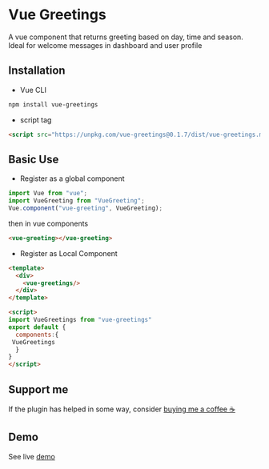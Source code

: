 # Vue Greetings

A vue component that returns greeting based on day, time and season. Ideal for welcome messages in dashboard and user profile 

## Installation
- Vue CLI
```bash
npm install vue-greetings
``` 
- script tag
```html
<script src="https://unpkg.com/vue-greetings@0.1.7/dist/vue-greetings.min.js"></script>
```
## Basic Use
- Register as a global component
```js
import Vue from "vue";
import VueGreeting from "VueGreeting";
Vue.component("vue-greeting", VueGreeting);
```
then in vue components
```html
<vue-greeting></vue-greeting>
```

- Register as Local Component
```html
<template>
  <div>
    <vue-greetings/>
  </div>
</template>

<script>
import VueGreetings from "vue-greetings"
export default {
  components:{
 VueGreetings
  }
}
</script>
```
## Support me 
If the plugin has helped in some way, consider [buying me a coffee ☕](https://getfidia.com/pay/opeolluwa/Opeolluwa)

## Demo
See live [demo](https://vue-greetings.vercel.app/)



